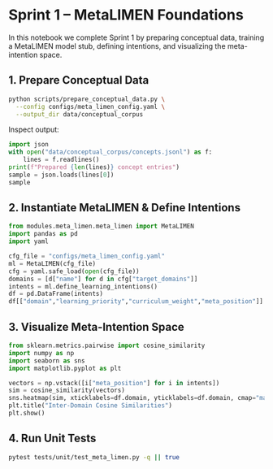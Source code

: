 # Sprint 1 – MetaLIMEN Foundations

In this notebook we complete Sprint 1 by preparing conceptual data, training a MetaLIMEN model stub, defining intentions, and visualizing the meta-intention space.

## 1. Prepare Conceptual Data
```bash
python scripts/prepare_conceptual_data.py \
  --config configs/meta_limen_config.yaml \
  --output_dir data/conceptual_corpus
```
Inspect output:
```python
import json
with open("data/conceptual_corpus/concepts.jsonl") as f:
    lines = f.readlines()
print(f"Prepared {len(lines)} concept entries")
sample = json.loads(lines[0])
sample
```

## 2. Instantiate MetaLIMEN & Define Intentions
```python
from modules.meta_limen.meta_limen import MetaLIMEN
import pandas as pd
import yaml

cfg_file = "configs/meta_limen_config.yaml"
ml = MetaLIMEN(cfg_file)
cfg = yaml.safe_load(open(cfg_file))
domains = [d["name"] for d in cfg["target_domains"]]
intents = ml.define_learning_intentions()
df = pd.DataFrame(intents)
df[["domain","learning_priority","curriculum_weight","meta_position"]]
```

## 3. Visualize Meta-Intention Space
```python
from sklearn.metrics.pairwise import cosine_similarity
import numpy as np
import seaborn as sns
import matplotlib.pyplot as plt

vectors = np.vstack([i["meta_position"] for i in intents])
sim = cosine_similarity(vectors)
sns.heatmap(sim, xticklabels=df.domain, yticklabels=df.domain, cmap="magma", annot=True)
plt.title("Inter-Domain Cosine Similarities")
plt.show()
```

## 4. Run Unit Tests
```bash
pytest tests/unit/test_meta_limen.py -q || true
``` 
